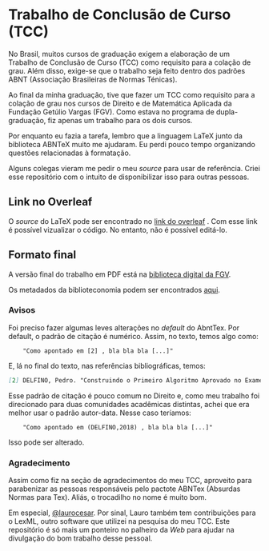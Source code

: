# Trabalho de Conclusão de Curso (TCC)



No Brasil, muitos cursos de graduação exigem a elaboração de um Trabalho de Conclusão de Curso (TCC) como requisito para a colação de grau. Além disso, exige-se que o trabalho seja feito dentro dos padrões ABNT (Associação Brasileiras de Normas Ténicas).

Ao final da minha graduação, tive que fazer um TCC como requisito para a colação de grau nos cursos de Direito e de Matemática Aplicada da Fundação Getúlio Vargas (FGV). Como estava no programa de dupla-graduação, fiz apenas um trabalho para os dois cursos.

Por enquanto eu fazia a tarefa, lembro que a linguagem LaTeX junto da biblioteca ABNTeX muito me ajudaram. Eu perdi pouco tempo organizando questões relacionadas à formatação.

Alguns colegas vieram me pedir o meu *source* para usar de referência. Criei esse repositório com o intuito de disponibilizar isso para outras pessoas.



## Link no Overleaf

O *source* do LaTeX pode ser encontrado no [link do overleaf](https://www.overleaf.com/read/frsdddmzbhnr) . Com esse link é possível vizualizar o código. No entanto, não é possível editá-lo.



## Formato final

A versão final do trabalho em PDF está na [biblioteca digital da FGV](http://bibliotecadigital.fgv.br/dspace/bitstream/handle/10438/24728/PEDRO%20DELFINO.pdf?sequence=1&isAllowed=y).

Os metadados da biblioteconomia podem ser encontrados [aqui](http://bibliotecadigital.fgv.br/dspace/handle/10438/24728).

### Avisos

Foi preciso fazer algumas leves alterações no *default* do AbntTex.  Por default, o padrão de citação é numérico. Assim, no texto, temos algo como:

```
	"Como apontado em [2] , bla bla bla [...]"
```

 E, lá no final do texto, nas referências bibliográficas, temos:

```markdown
[2] DELFINO, Pedro. "Construindo o Primeiro Algoritmo Aprovado no Exame da OAB", 2018.
```

Esse padrão de citação é pouco comum no Direito e, como meu trabalho foi direcionado para duas comunidades acadêmicas distintas, achei que era melhor usar o padrão autor-data. Nesse caso teríamos:

```
	"Como apontado em (DELFINO,2018) , bla bla bla [...]"
```

Isso pode ser alterado.



### Agradecimento

Assim como fiz na seção de agradecimentos do meu TCC, aproveito para parabenizar as pessoas responsáveis pelo pactote ABNTex (Absurdas Normas para Tex). Aliás, o trocadilho no nome é muito bom.

Em especial, [@laurocesar](https://github.com/laurocesar). Por sinal, Lauro também tem contribuições para o LexML, outro software que utilizei na pesquisa do meu TCC. Este repositório é só mais um ponteiro no palheiro da *Web* para ajudar na divulgação do bom trabalho desse pessoal.





